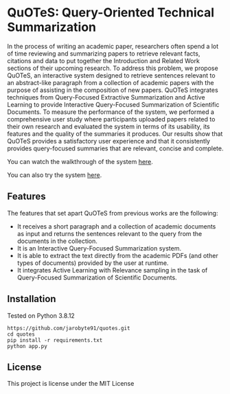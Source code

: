 # QuOTeS: Query-Oriented Technical Summarization

In the process of writing an academic paper, researchers often spend a lot of time reviewing and summarizing papers to retrieve relevant facts, citations and data to put together the Introduction and Related Work sections of their upcoming research. To address this problem, we propose QuOTeS, an interactive system designed to retrieve sentences relevant to an abstract-like paragraph from a collection of academic papers with the purpose of assisting in the composition of new papers. QuOTeS integrates techniques from Query-Focused Extractive Summarization and Active Learning to provide Interactive Query-Focused Summarization of Scientific Documents. To measure the performance of the system, we performed a comprehensive user study where participants uploaded papers related to their own research and evaluated the system in terms of its usability, its features and the quality of the summaries it produces. Our results show that QuOTeS provides a satisfactory user experience and that it consistently provides query-focused summaries that are relevant, concise and complete.

You can watch the walkthrough of the system [here](https://www.youtube.com/watch?v=zR9XisDFQ7w).

You can also try the system [here](http://selene.research.cs.dal.ca:37639/).

## Features

The features that set apart QuOTeS from previous works are the following:

* It receives a short paragraph and a collection of academic documents as input and returns the sentences
relevant to the query from the documents in the collection.
* It is an Interactive Query-Focused Summarization system.
* It is able to extract the text directly from the academic PDFs (and other types of documents) provided by the user at runtime.
* It integrates Active Learning with Relevance sampling in the task of Query-Focused Summarization of Scientific Documents.

## Installation

Tested on Python 3.8.12

    https://github.com/jarobyte91/quotes.git
    cd quotes
    pip install -r requirements.txt
    python app.py

## License

This project is license under the MIT License
